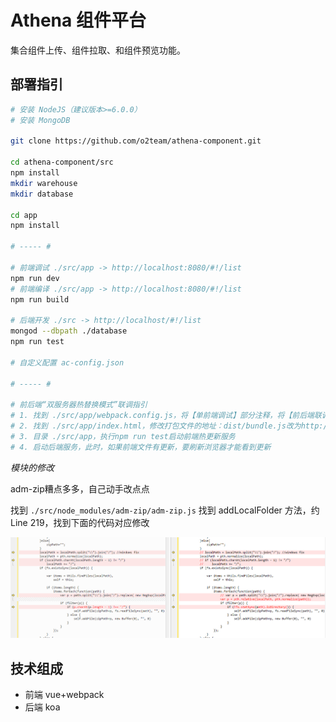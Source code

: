 # Athena 组件平台

集合组件上传、组件拉取、和组件预览功能。

## 部署指引

``` bash
# 安装 NodeJS（建议版本>=6.0.0）
# 安装 MongoDB

git clone https://github.com/o2team/athena-component.git

cd athena-component/src
npm install
mkdir warehouse
mkdir database

cd app
npm install

# ----- #

# 前端调试 ./src/app -> http://localhost:8080/#!/list
npm run dev
# 前端编译 ./src/app -> http://localhost:8080/#!/list
npm run build

# 后端开发 ./src -> http://localhost/#!/list
mongod --dbpath ./database
npm run test

# 自定义配置 ac-config.json

# ----- #

# 前后端“双服务器热替换模式”联调指引
# 1. 找到 ./src/app/webpack.config.js，将【单前端调试】部分注释，将【前后端联调】部分取消注释
# 2. 找到 ./src/app/index.html，修改打包文件的地址：dist/bundle.js改为http://localhost:8080/dist/bundle.js
# 3. 目录 ./src/app，执行npm run test启动前端热更新服务
# 4. 启动后端服务，此时，如果前端文件有更新，要刷新浏览器才能看到更新
```

*模块的修改*

adm-zip糟点多多，自己动手改点点

找到 `./src/node_modules/adm-zip/adm-zip.js`
找到 addLocalFolder 方法，约 Line 219，找到下面的代码对应修改

![fix-adm-zip-add-folder](fix-adm-zip-add-folder.png)

## 技术组成

- 前端 vue+webpack
- 后端 koa